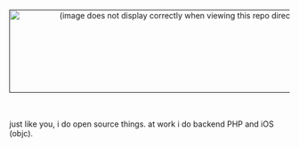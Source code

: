 <!-- this svg+css thing is pretty much stolen from https://github.com/sindresorhus/css-in-readme-like-wat -->
<br>
<div align="center">
  <a href="">
    <!-- 
      this line references a file in my repo relative the my profile page.
      this means this image will not display correctly in the repo itself.
    -->
    <img src="/vladdeSV/vladdeSV/raw/master/header.svg" width="600" height="150" alt="(image does not display correctly when viewing this repo directly)">
  </a>
</div>
<br>
<br>

just like you, i do open source things. at work i do backend PHP and iOS (objc).
